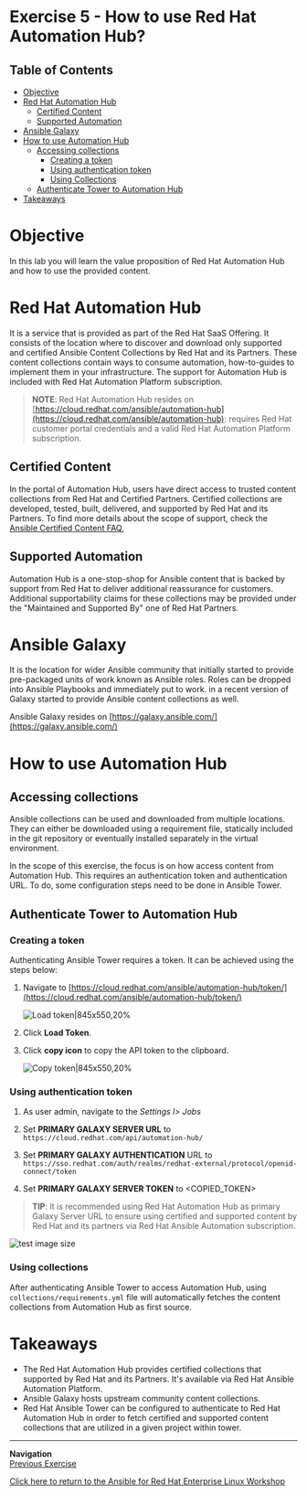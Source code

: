 # Exercise 5 - How to use Red Hat Automation Hub?

## Table of Contents

- [Objective](#objective)
- [Red Hat Automation Hub](#red-hat-automation-hub)
    - [Certified Content](#certified-content)
    - [Supported Automation](#supported-automation)
- [Ansible Galaxy](#ansible-galaxy)
- [How to use Automation Hub](#how-to-use-automation-hub)
    - [Accessing collections](#accessing-collections)
       - [Creating a token](#creating-a-token)
       - [Using authentication token](#using-authentication-token)
       - [Using Collections](#using-collections)
    - [Authenticate Tower to Automation Hub](#authenticate-tower-to-automation-hub)
- [Takeaways](#takeaways)

# Objective

In this lab you will learn the value proposition of Red Hat Automation Hub and how to use the provided content.

# Red Hat Automation Hub

It is a service that is provided as part of the Red Hat SaaS Offering. It consists of the location where to discover and download only supported and certified Ansible Content Collections by Red Hat and its Partners. These content collections contain ways to consume automation, how-to-guides to implement them in your infrastructure. The support for Automation Hub is included with Red Hat Automation Platform subscription.

> **NOTE**: Red Hat Automation Hub resides on [https://cloud.redhat.com/ansible/automation-hub](https://cloud.redhat.com/ansible/automation-hub): requires Red Hat customer portal credentials and a valid Red Hat Automation Platform subscription.

## Certified Content

In the portal of Automation Hub, users have direct access to trusted content collections from Red Hat and Certified Partners. Certified collections are developed, tested, built, delivered, and supported by Red Hat and its Partners. To find more details about the scope of support, check the [Ansible Certified Content FAQ](https://access.redhat.com/articles/4916901),

## Supported Automation

Automation Hub is a one-stop-shop for Ansible content that is backed by support from Red Hat to deliver additional reassurance for customers. Additional supportability claims for these collections may be provided under the "Maintained and Supported By" one of Red Hat Partners.

# Ansible Galaxy

It is the location for wider Ansible community that initially started to provide pre-packaged units of work known as Ansible roles. Roles can be dropped into Ansible Playbooks and immediately put to work. in a recent version of Galaxy started to provide Ansible content collections as well.

Ansible Galaxy resides on [https://galaxy.ansible.com/](https://galaxy.ansible.com/)

# How to use Automation Hub

## Accessing collections

Ansible collections can be used and downloaded from multiple locations. They can either be downloaded using a requirement file, statically included in the git repository or eventually installed separately in the virtual environment.

In the scope of this exercise, the focus is on how access content from Automation Hub. This requires an authentication token and authentication URL. To do, some configuration steps need to be done in Ansible Tower.

## Authenticate Tower to Automation Hub

### Creating a token

Authenticating Ansible Tower requires a token. It can be achieved using the steps below:

1. Navigate to [https://cloud.redhat.com/ansible/automation-hub/token/](https://cloud.redhat.com/ansible/automation-hub/token/)

   ![Load token|845x550,20%](screenshots/create-token.png)

1. Click **Load Token**.

1. Click **copy icon** to copy the API token to the clipboard.

   ![Copy token|845x550,20%](screenshots/copy-token.png)

### Using authentication token

1. As user admin, navigate to the *Settings l> Jobs*

1. Set **PRIMARY GALAXY SERVER URL** to `https://cloud.redhat.com/api/automation-hub/`

1. Set **PRIMARY GALAXY AUTHENTICATION** URL to `https://sso.redhat.com/auth/realms/redhat-external/protocol/openid-connect/token`

1. Set **PRIMARY GALAXY SERVER TOKEN** to <COPIED_TOKEN>

> **TIP**: It is recommended using Red Hat Automation Hub as primary Galaxy Server URL to ensure using certified and supported content by Red Hat and its partners via Red Hat Ansible Automation subscription.

  ![test image size](screenshots/token.png)

### Using collections

After authenticating Ansible Tower to access Automation Hub, using `collections/requirements.yml` file will automatically fetches the content collections from Automation Hub as first source.

# Takeaways

- The Red Hat Automation Hub provides certified collections that supported by Red Hat and its Partners. It's available via Red Hat Ansible Automation Platform.
- Ansible Galaxy hosts upstream community content collections.
- Red Hat Ansible Tower can be configured to authenticate to Red Hat Automation Hub in order to fetch certified and supported content collections that are utilized in a given project within tower.

----
**Navigation**
<br>
[Previous Exercise](../4-collections-from-tower/)

[Click here to return to the Ansible for Red Hat Enterprise Linux Workshop](../README.md)

